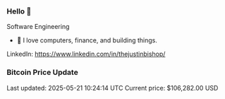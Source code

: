 ### Hello 🤙  

Software Engineering

- 🔭 I love computers, finance, and building things.
  
LinkedIn: https://www.linkedin.com/in/thejustinbishop/  







































































































































































































































































































































### Bitcoin Price Update
Last updated: 2025-05-21 10:24:14 UTC
Current price: $106,282.00 USD
